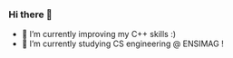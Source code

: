 ### Hi there 👋

- 🔭 I’m currently improving my C++ skills :)
- 🌱 I’m currently studying CS engineering @ ENSIMAG !

